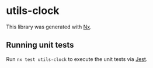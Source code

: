 # utils-clock

This library was generated with [Nx](https://nx.dev).

## Running unit tests

Run `nx test utils-clock` to execute the unit tests via [Jest](https://jestjs.io).
